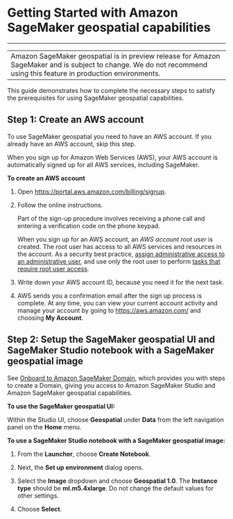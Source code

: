 # Getting Started with Amazon SageMaker geospatial capabilities<a name="geospatial-getting-started"></a>


****  

|  | 
| --- |
| Amazon SageMaker geospatial is in preview release for Amazon SageMaker and is subject to change\. We do not recommend using this feature in production environments\. | 

This guide demonstrates how to complete the necessary steps to satisfy the prerequisites for using SageMaker geospatial capabilities\.

## Step 1: Create an AWS account<a name="geospatial-setup"></a>

To use SageMaker geospatial you need to have an AWS account\. If you already have an AWS account, skip this step\.

When you sign up for Amazon Web Services \(AWS\), your AWS account is automatically signed up for all AWS services, including SageMaker\.

**To create an AWS account**

1. Open [https://portal\.aws\.amazon\.com/billing/signup](https://portal.aws.amazon.com/billing/signup)\.

1. Follow the online instructions\.

   Part of the sign\-up procedure involves receiving a phone call and entering a verification code on the phone keypad\.

   When you sign up for an AWS account, an *AWS account root user* is created\. The root user has access to all AWS services and resources in the account\. As a security best practice, [assign administrative access to an administrative user](https://docs.aws.amazon.com/singlesignon/latest/userguide/getting-started.html), and use only the root user to perform [tasks that require root user access](https://docs.aws.amazon.com/accounts/latest/reference/root-user-tasks.html)\.

1. Write down your AWS account ID, because you need it for the next task\.

1. AWS sends you a confirmation email after the sign up process is complete\. At any time, you can view your current account activity and manage your account by going to [https://aws\.amazon\.com/](https://aws.amazon.com/) and choosing **My Account**\.

## Step 2: Setup the SageMaker geospatial UI and SageMaker Studio notebook with a SageMaker geospatial image<a name="geospatial-sdk-console-setup"></a>

See [Onboard to Amazon SageMaker Domain](https://docs.aws.amazon.com/sagemaker/latest/dg/gs-studio-onboard.html), which provides you with steps to create a Domain, giving you access to Amazon SageMaker Studio and Amazon SageMaker geospatial capabilities\.

**To use the SageMaker geospatial UI:**

Within the Studio UI, choose **Geospatial** under **Data** from the left navigation panel on the **Home** menu\.

**To use a SageMaker Studio notebook with a SageMaker geospatial image:**

1. From the **Launcher**, choose **Create Notebook**\.

1. Next, the **Set up environment** dialog opens\.

1. Select the **Image** dropdown and choose **Geospatial 1\.0**\. The **Instance type** should be **ml\.m5\.4xlarge**\. Do not change the default values for other settings\.

1. Choose **Select**\.